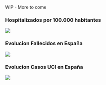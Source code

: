 WIP - More to come 

### Hospitalizados por 100.000 habitantes 

![](https://dieghernan.github.io/COVID19/gifs/RatioHosp.gif)


### Evolucion Fallecidos en España

![](https://dieghernan.github.io/COVID19/gifs/Fallecidos.gif)

### Evolucion Casos UCI en España

![](https://dieghernan.github.io/COVID19/gifs/UCI.gif)
